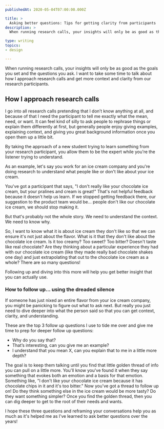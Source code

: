 ```yaml
---
publishedAt: 2020-05-04T07:00:00.000Z

title: >
  Asking better questions: Tips for getting clarity from participants
description: >
  When running research calls, your insights will only be as good as the goals you set and the questions you ask. I want to take some time to talk about how I approach research calls and get more context and clarity from our research participants.

type: writing
topics:
- design

---
```


When running research calls, your insights will only be as good as the goals you set and the questions you ask. I want to take some time to talk about how I approach research calls and get more context and clarity from our research participants.

## How I approach research calls
I go into all research calls pretending that I don’t know anything at all, and because of that I need the participant to tell me exactly what the mean, need, or want. It can feel kind of silly to ask people to rephrase things or explain them differently at first, but generally people enjoy giving examples, explaining context, and giving you great background information once you open them up a little bit. 

By taking the approach of a new student trying to learn something from your research participant, you allow them to be the expert while you're the listener trying to understand. 

As an example, let's say you work for an ice cream company and you're doing research to understand what people like or don't like about your ice cream. 

You've got a participant that says, "I don't really like your chocolate ice cream, but your pralines and cream is great!" That's not helpful feedback because it doesn't help us learn. If we stopped getting feedback there, our suggestion to the product team would be... people don't like our chocolate ice cream, we should stop making it. 

But that's probably not the whole story. We need to understand the context. We need to know why. 

So, I want to know what it is about ice cream they don't like so that we can ensure it's not just about the flavor. What is it that they don't like about the chocolate ice cream. Is it too creamy? Too sweet? Too bitter? Doesn't taste like real chocolate? Are they thinking about a particular experience they had with our chocolate ice cream (like they made really bad chocolate shakes one day) and just extrapolating that out to the chocolate ice cream as a whole? There are so many questions!

Following up and diving into this more will help you get better insight that you can actually use. 

### How to follow up... using the dreaded silence

If someone has just nixed an entire flavor from your ice cream company, you might be panicking to figure out what to ask next. But really you just need to dive deeper into what the person said so that you can get context, clarity, and understanding. 

These are the top 3 follow up questions I use to tide me over and give me time to prep for deeper follow up questions:

* Why do you say that?
* That’s interesting, can you give me an example?
* I understand that you mean X, can you explain that to me in a little more depth?

The goal is to keep them talking until you find that little golden thread of info you can pull on a little more. You'll know you've found it when they say something that evokes both an emotion and a basis for that emotion. Something like, "I don't like your chocolate ice cream because it has chocolate chips in it and it's too bitter." Now you've got a thread to follow up on! Do they think something else in the ice cream would be more tasty? Do they want something simpler? Once you find the golden thread, then you can dig deeper to get to the root of their needs and wants.

I hope these three questions and reframing your conversations help you as much as it's helped me as I've learned to ask better questions over the years!